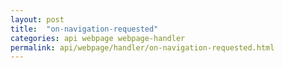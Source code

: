 ```yaml
---
layout: post
title:  "on-navigation-requested"
categories: api webpage webpage-handler
permalink: api/webpage/handler/on-navigation-requested.html
---
```

